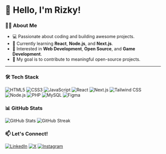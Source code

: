 # 👋 Hello, I'm Rizky!

### 👨‍💻 About Me  
- 💻 Passionate about coding and building awesome projects.  
- 🌱 Currently learning **React**, **Node.js**, and **Next.js**.  
- 🚀 Interested in **Web Development**, **Open Source**, and **Game Development**.  
- 🎯 My goal is to contribute to meaningful open-source projects.  

---

### 🛠️ Tech Stack  
<p align="left">
  <img src="https://img.shields.io/badge/-HTML5-E34F26?logo=html5&logoColor=white&style=for-the-badge&logoWidth=20" alt="HTML5" />
  <img src="https://img.shields.io/badge/-CSS3-1572B6?logo=css3&logoColor=white&style=for-the-badge&logoWidth=20" alt="CSS3" />
  <img src="https://img.shields.io/badge/-JavaScript-F7DF1E?logo=javascript&logoColor=black&style=for-the-badge&logoWidth=20" alt="JavaScript" />
  <img src="https://img.shields.io/badge/-React-61DAFB?logo=react&logoColor=black&style=for-the-badge&logoWidth=20" alt="React" />
  <img src="https://img.shields.io/badge/-Next.js-000000?logo=next.js&logoColor=white&style=for-the-badge&logoWidth=20" alt="Next.js" />
  <img src="https://img.shields.io/badge/-Tailwind%20CSS-06B6D4?logo=tailwindcss&logoColor=white&style=for-the-badge&logoWidth=20" alt="Tailwind CSS" />
  <img src="https://img.shields.io/badge/-Node.js-339933?logo=node.js&logoColor=white&style=for-the-badge&logoWidth=20" alt="Node.js" />
  <img src="https://img.shields.io/badge/-PHP-777BB4?logo=php&logoColor=white&style=for-the-badge&logoWidth=20" alt="PHP" />
  <img src="https://img.shields.io/badge/-MySQL-4479A1?logo=mysql&logoColor=white&style=for-the-badge&logoWidth=20" alt="MySQL" />
  <img src="https://img.shields.io/badge/-Figma-F24E1E?logo=figma&logoColor=white&style=for-the-badge&logoWidth=20" alt="Figma" />
</p>


### 📊 GitHub Stats  
<p align="left">
  <img src="https://github-readme-stats.vercel.app/api?username=Kyzaw&show_icons=true&theme=radical" alt="GitHub Stats" />
  <img src="https://github-readme-streak-stats.herokuapp.com?user=Kyzaw&theme=tokyonight" alt="GitHub Streak" />
</p>

<!-- ---

 ### 🌟 Highlighted Projects  
- 🚀 **[Project Name](link-to-project)**: Short description about the project.  
- 💡 **[Project Name](link-to-project)**: Short description about the project.  

--- 
-->
### 📫 Let's Connect!  
[![LinkedIn](https://img.shields.io/badge/-LinkedIn-0077B5?logo=linkedin&logoColor=white&style=for-the-badge&logoWidth=20)]([https://linkedin.com/in/your-profile](https://www.linkedin.com/in/rizky-tri-mardiansyah-6598b1340/))  
[![X](https://img.shields.io/badge/X-%23000000.svg?style=for-the-badge&logoWidth=20&logo=X&logoColor=white&logoHeight=30)](https://x.com/Kyzaww666)
[![Instagram](https://img.shields.io/badge/Instagram-%23E4405F.svg?style=for-the-badge&logoWidth=20&logo=Instagram&logoColor=white)](https://www.instagram.com/rizkytriii_/)
<!-- [![Portfolio](https://img.shields.io/badge/-Portfolio-000000?logo=vercel&logoColor=white&style=flat)](https://your-portfolio-link)>

---

⭐️ **"Keep learning, keep growing, and keep coding!"**
